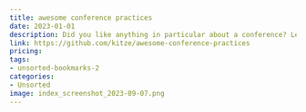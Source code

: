 ```yaml
---
title: awesome conference practices
date: 2023-01-01
description: Did you like anything in particular about a conference? Let's make an awesome list 🎉
link: https://github.com/kitze/awesome-conference-practices
pricing: 
tags: 
- unsorted-bookmarks-2 
categories: 
- Unsorted 
image: index_screenshot_2023-09-07.png
---
```

